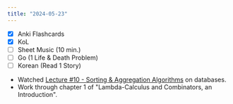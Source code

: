 ```yaml
---
title: "2024-05-23"
---
```


- [x] Anki Flashcards
- [x] KoL
- [ ] Sheet Music (10 min.)
- [ ] Go (1 Life & Death Problem)
- [ ] Korean (Read 1 Story)

* Watched [Lecture #10 - Sorting & Aggregation Algorithms](https://www.youtube.com/watch?v=CMzf9Az1vl4) on databases.
* Work through chapter 1 of "Lambda-Calculus and Combinators, an Introduction".